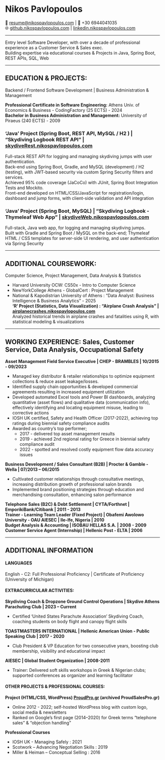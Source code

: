 # Nikos Pavlopoulos

📧 [resume@nikospavlopoulos.com](mailto:resume@nikospavlopoulos.com) | 📱 +30 6944041035  
🌐 [github.nikospavlopoulos.com](https://github.nikospavlopoulos.com) | [linkedin.nikospavlopoulos.com](https://linkedin.nikospavlopoulos.com)

* * *

Entry level Software Developer, with over a decade of professional experience as a Customer Service & Sales exec.  
Building expertise via educational courses & Projects in Java, Spring Boot, REST APIs, SQL, Web

* * *

## EDUCATION & PROJECTS:

Backend / Frontend Software Development | Business Administration & Management

**Professional Certificate in Software Engineering:** Athens Univ. of Economics & Business - CodingFactory (25 ECTS) - 2024  
**Bachelor in Business Administration and Management:** University of Piraeus (240 ECTS) - 2009

### ‘Java’ Project (Spring Boot, REST API, MySQL / H2 ) | “Skydiving Logbook REST API” | [skydiveRest.nikospavlopoulos.com](https://skydiveRest.nikospavlopoulos.com)

Full-stack REST API for logging and managing skydiving jumps with user authentication.  
Back-end using Spring Boot, Gradle, and MySQL (development) / H2 (testing), with JWT-based security via custom Spring Security filters and services.  
Achieved 95% code coverage (JaCoCo) with JUnit, Spring Boot Integration Tests and Mockito.  
Front-end developed on HTML/CSS/JavaScript for registration/login, dashboard and jump forms, with client-side validation and API integration

### ‘Java’ Project (Spring Boot, MySQL) | “Skydiving Logbook - Thymeleaf Web App” | [skydiveWeb.nikospavlopoulos.com](https://skydiveWeb.nikospavlopoulos.com)

Full-stack, Java web app, for logging and managing skydiving jumps.  
Built with Gradle and Spring Boot / MySQL on the back-end; Thymeleaf HTML / CSS templates for server-side UI rendering, and user authentication via Spring Security

* * *

## ADDITIONAL COURSEWORK:

Computer Science, Project Management, Data Analysis & Statistics

- Harvard University OCW: CS50x - Intro to Computer Science
- NewYorkCollege Athens - GlobalCert : Project Management
- National & Kapodistrian University of Athens : “Data Analyst: Business Intelligence & Business Analytics” - 2025  
    **‘R’ Project (Statistics, Data Visualization) : “Airplane Crash Analysis” | [airplanecrashes.nikospavlopoulos.com](https://airplanecrashes.nikospavlopoulos.com)**  
    Analyzed historical trends in airplane crashes and fatalities using R, with statistical modeling & visualizations

* * *

## WORKING EXPERIENCE: Sales, Customer Service, Data Analysis, Occupational Safety

**Asset Management Field Service Executive | CHEP - BRAMBLES | 10/2015 - 09/2023**

- Managed key distributor & retailer relationships to optimize equipment collections & reduce asset leakage/losses.
- Identified supply chain opportunities & developed commercial agreements resulting in increased equipment utilization
- Developed automated Excel tools and Power BI dashboards, analyzing quantitative (asset flows) and qualitative data (communication info), effectively identifying and locating equipment misuse, leading to corrective actions
- IOSH UK certified, Safety and Health Officer (2017-2022), achieving top ratings during biennial safety compliance audits
- Awarded as country’s top performer;
    - 2017 - delivered top asset management results
    - 2019 - achieved 2nd regional rating for Greece in biennial safety compliance audit
    - 2022 - spotted and resolved costly equipment flow data accuracy issues

**Business Development / Sales Consultant (B2B) | Procter & Gamble - Wella | 07/2013 – 06/2015**

- Cultivated customer relationships through consultative meetings, increasing distribution growth of professional salon brands
- Implemented brand positioning strategies through education and merchandising consultation, enhancing salon performance

**Telephone Sales (B2C) & Debt Settlement | CYTA/Forthnet | EmporikiBank/Citibank | 2011 - 2013**  
**Trainer - Learning Team Leader (Fixed Project) | Obafemi Awolowo University - OAU AIESEC | Ile-Ife, Nigeria | 2010**  
**Budget Analysis & Accounting | ISOBAU HELLAS S.A. | 2008 - 2009**  
**Customer Service Agent (Internship) | Hellenic Post - ELTA | 2006**

* * *

## ADDITIONAL INFORMATION

#### LANGUAGES

English - C2: Full Professional Proficiency | Certificate of Proficiency (University of Michigan)

#### EXTRACURRICULAR ACTIVITIES:

**Skydiving Coach & Dropzone Ground Control Operations | Skydive Athens Parachuting Club | 2023 – Current**

- Certified ‘United States Parachute Association’ Skydiving Coach, coaching students on body flight and canopy flight skills

**TOASTMASTERS INTERNATIONAL | Hellenic American Union - Public Speaking Club | 2017 - 2020**

- Club President & VP Education for two consecutive years, boosting club membership, visibility and educational impact

**AIESEC | Global Student Organization | 2008-2011**

- Trainer: Delivered soft skills workshops in Greek & Nigerian clubs; supported conferences as organizer and learning facilitator

#### OTHER PROJECTS & PROFESSIONAL COURSES:

**Project (HTML/CSS, WordPress) [ProudPro.gr](https://proudpro.gr) (archived ProudSalesPro.gr)**

- Online 2012 - 2022; self-hosted WordPress blog with custom logo, social media & newsletters
- Ranked on Google’s first page (2014–2020) for Greek terms “telephone sales” & “objection handling”

**Professional Courses**

- IOSH UK - Managing Safely : 2021
- Scotwork – Advancing Negotiation Skills : 2019
- Miller & Heiman – Conceptual Selling : 2016